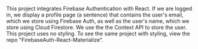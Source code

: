 This project integrates Firebase Authentication with React. If we are logged in, we display a profile page (a sentence) that contains the user's email, which we store using Firebase Auth, as well as the user's name, which we store using Cloud Firestore. We use the the Context API to store the user.  This project uses no styling.   To see the same project with styling, view the repo "FirebaseAuth-React-Materialize".  
